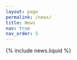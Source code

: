 ```yaml
---
layout: page
permalink: /news/
title: News
nav: true
nav_order: 5
---
```


{% include news.liquid %}
